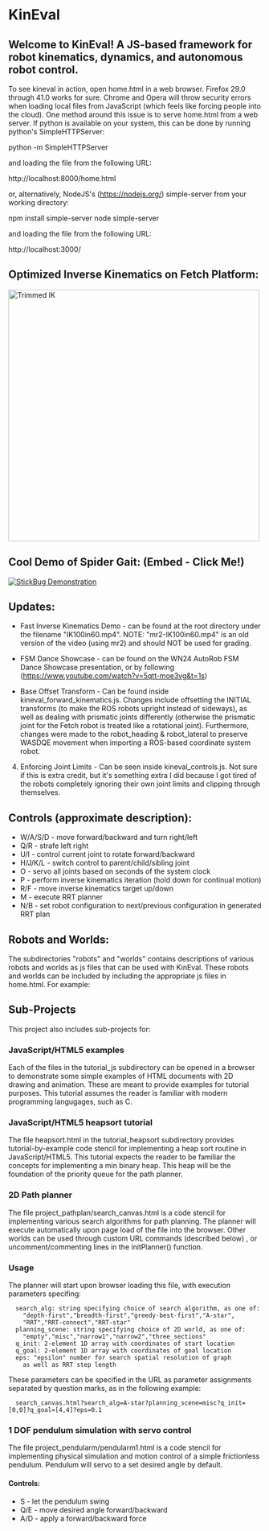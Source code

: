 KinEval
=======
## Welcome to KinEval! A JS-based framework for robot kinematics, dynamics, and autonomous robot control.

To see kineval in action, open home.html in a web browser.  Firefox 29.0 through 41.0 works for sure.  Chrome and Opera will throw security errors when loading local files from JavaScript (which feels like forcing people into the cloud).  One method around this issue is to serve home.html from a web server.  If python is available on your system, this can be done by running python's SimpleHTTPServer: 

python -m SimpleHTTPServer

and loading the file from the following URL:

http://localhost:8000/home.html

or, alternatively, NodeJS's (https://nodejs.org/) simple-server from your working directory:

npm install simple-server
node simple-server

and loading the file from the following URL:

http://localhost:3000/

## Optimized Inverse Kinematics on Fetch Platform:
<img src="https://github.com/user-attachments/assets/0065712d-5d8a-488a-949e-d8fe118845e3" alt="Trimmed IK" width="500"/>

## Cool Demo of Spider Gait: (Embed - Click Me!)
[![StickBug Demonstration](https://img.youtube.com/vi/5qtt-moe3vg/0.jpg)](https://www.youtube.com/watch?v=5qtt-moe3vg)

## Updates:
- Fast Inverse Kinematics Demo - can be found at the root directory under the filename "IK100in60.mp4". NOTE: "mr2-IK100in60.mp4" is an old version of the video (using mr2) and should NOT be used for grading.

- FSM Dance Showcase - can be found on the WN24 AutoRob FSM Dance Showcase presentation, or by following (https://www.youtube.com/watch?v=5qtt-moe3vg&t=1s)

- Base Offset Transform - Can be found inside kineval_forward_kinematics.js. Changes include offsetting the INITIAL transforms (to make the ROS robots upright instead of sideways), as well as dealing with prismatic joints differently (otherwise the prismatic joint for the Fetch robot is treated like a rotational joint). Furthermore, changes were made to the robot_heading & robot_lateral to preserve WASDQE movement when importing a ROS-based coordinate system robot.

4. Enforcing Joint Limits - Can be seen inside kineval_controls.js. Not sure if this is extra credit, but it's something extra I did because I got tired of the robots completely ignoring their own joint limits and clipping through themselves.

## Controls (approximate description):

- W/A/S/D - move forward/backward and turn right/left
- Q/R - strafe left right
- U/I - control current joint to rotate forward/backward
- H/J/K/L - switch control to parent/child/sibling joint
- O - servo all joints based on seconds of the system clock
- P - perform inverse kinematics iteration (hold down for continual motion)
- R/F - move inverse kinematics target up/down
- M - execute RRT planner
- N/B - set robot configuration to next/previous configuration in generated RRT plan

## Robots and Worlds:

The subdirectories "robots" and "worlds" contains descriptions of various robots and worlds as js files that can be used with KinEval.  These robots and worlds can be included by including the appropriate js files in home.html.  For example:

<script src="robots/robot_br2.js"></script> 
<script src="worlds/world_local_minima.js"></script> 

## Sub-Projects

This project also includes sub-projects for:

### JavaScript/HTML5 examples

Each of the files in the tutorial_js subdirectory can be opened in a browser to demonstrate some simple examples of HTML documents with 2D drawing and animation.  These are meant to provide examples for tutorial purposes.  This tutorial assumes the reader is familiar with modern programming langugages, such as C.

### JavaScript/HTML5 heapsort tutorial

The file heapsort.html in the tutorial_heapsort subdirectory provides tutorial-by-example code stencil for implementing a heap sort routine in JavaScript/HTML5.  This tutorial expects the reader to be familiar the concepts for implementing a min binary heap.  This heap will be the foundation of the priority queue for the path planner.

### 2D Path planner

The file project_pathplan/search_canvas.html is a code stencil for implementing various search algorithms for path planning.  The planner will execute automatically upon page load of the file into the browser.  Other worlds can be used through custom URL commands (described below) , or uncomment/commenting lines in the initPlanner() function.

### Usage

The planner will start upon browser loading this file, with execution parameters specifing:

      search_alg: string specifying choice of search algorithm, as one of:
        "depth-first","breadth-first","greedy-best-first","A-star",
        "RRT","RRT-connect","RRT-star"
      planning_scene: string specifying choice of 2D world, as one of:
        "empty","misc","narrow1","narrow2","three_sections"
      q_init: 2-element 1D array with coordinates of start location
      q_goal: 2-element 1D array with coordinates of goal location
      eps: "epsilon" number for search spatial resolution of graph 
        as well as RRT step length

These parameters can be specified in the URL as parameter assignments separated by question marks, as in the following example: 

      search_canvas.html?search_alg=A-star?planning_scene=misc?q_init=[0,0]?q_goal=[4,4]?eps=0.1


### 1 DOF pendulum simulation with servo control

The file project_pendularm/pendularm1.html is a code stencil for implementing physical simulation and motion control of a simple frictionless pendulum.  Pendulum will servo to a set desired angle by default.

#### Controls:

- S - let the pendulum swing
- Q/E - move desired angle forward/backward
- A/D - apply a forward/backward force


